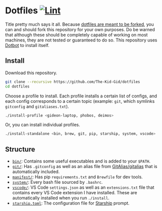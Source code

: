 # Dotfiles [![Lint](https://github.com/The-Kid-Gid/dotfiles/workflows/Lint/badge.svg)](https://github.com/The-Kid-Gid/dotfiles/actions?query=workflow%3ALint)

Title pretty much says it all. Because [dotfiles are meant to be forked](https://zachholman.com/2010/08/dotfiles-are-meant-to-be-forked), you can and should fork this repository for your own purposes. Do be warned that although these should be completely capable of working on most machines, they are not tested or guaranteed to do so. This repository uses [Dotbot](https://github.com/anishathalye/dotbot) to install itself.

## Install

Download this repository.

```bash
git clone --recursive https://github.com/The-Kid-Gid/dotfiles
cd dotfiles
```

Choose a profile to install. Each profile installs a certain list of configs, and each config corresponds to a certain topic (example: `git`, which symlinks `gitconfig` and `gitaliases.txt`).

```bash
./install-profile <gideon-laptop, phobos, deimos>
```

Or, you can install individual profiles.

```bash
./install-standalone <bin, brew, git, pip, starship, system, vscode>
```

## Structure

- [`bin/`](https://github.com/The-Kid-Gid/dotfiles/tree/master/bin): Contains some useful executables and is added to your `$PATH`.
- [`git/`](https://github.com/The-Kid-Gid/dotfiles/tree/master/git): Has `.gitconfig` as well as an alias file from [GitAlias/gitalias](https://github.com/GitAlias/gitalias) that is automatically included.
- [`manifest/`](https://github.com/The-Kid-Gid/dotfiles/tree/master/manifest): Has pip `requirements.txt` and `Brewfile` for dev tools.
- [`system/`](https://github.com/The-Kid-Gid/dotfiles/tree/master/system): Every bash file sourced by `.bashrc`.
- [`vscode/`](https://github.com/The-Kid-Gid/dotfiles/tree/master/vscode): VS Code `settings.json` as well as an `extensions.txt` file that contains every VS Code extension I have installed. These are automatically installed when you run `./install`.
- [`starship.toml`](https://github.com/The-Kid-Gid/dotfiles/blob/master/starship.toml): The configuration file for [Starship](https://starship.rs) prompt.
